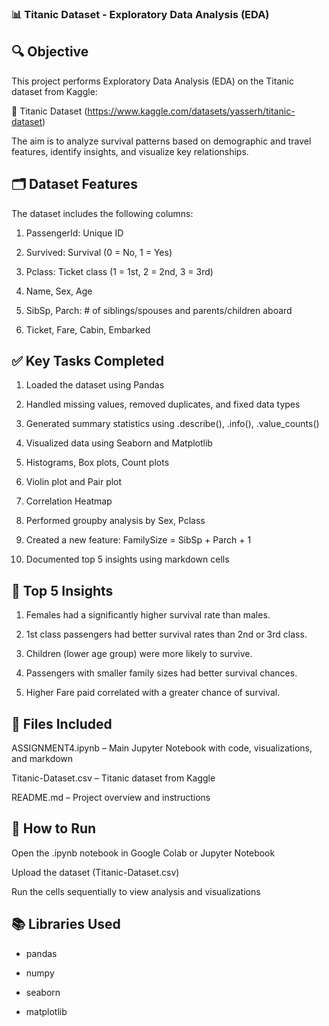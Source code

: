 ### 📊 Titanic Dataset - Exploratory Data Analysis (EDA)

## 🔍 Objective
This project performs Exploratory Data Analysis (EDA) on the Titanic dataset from Kaggle:

🔗 Titanic Dataset (https://www.kaggle.com/datasets/yasserh/titanic-dataset)

The aim is to analyze survival patterns based on demographic and travel features, identify insights, and visualize key relationships.

## 🗂️ Dataset Features

The dataset includes the following columns:

1. PassengerId: Unique ID

2. Survived: Survival (0 = No, 1 = Yes)

3. Pclass: Ticket class (1 = 1st, 2 = 2nd, 3 = 3rd)

4. Name, Sex, Age

5. SibSp, Parch: # of siblings/spouses and parents/children aboard

6. Ticket, Fare, Cabin, Embarked

## ✅ Key Tasks Completed

1. Loaded the dataset using Pandas

2. Handled missing values, removed duplicates, and fixed data types

3. Generated summary statistics using .describe(), .info(), .value_counts()

4. Visualized data using Seaborn and Matplotlib

5. Histograms, Box plots, Count plots

6. Violin plot and Pair plot

7. Correlation Heatmap

8. Performed groupby analysis by Sex, Pclass

9. Created a new feature: FamilySize = SibSp + Parch + 1

10. Documented top 5 insights using markdown cells

## 📌 Top 5 Insights

1. Females had a significantly higher survival rate than males.

2. 1st class passengers had better survival rates than 2nd or 3rd class.

3. Children (lower age group) were more likely to survive.

4. Passengers with smaller family sizes had better survival chances.

5. Higher Fare paid correlated with a greater chance of survival.

## 📁 Files Included
ASSIGNMENT4.ipynb – Main Jupyter Notebook with code, visualizations, and markdown

Titanic-Dataset.csv – Titanic dataset from Kaggle

README.md – Project overview and instructions

## 🚀 How to Run
Open the .ipynb notebook in Google Colab or Jupyter Notebook

Upload the dataset (Titanic-Dataset.csv)

Run the cells sequentially to view analysis and visualizations

## 📚 Libraries Used
- pandas

- numpy

- seaborn

- matplotlib
